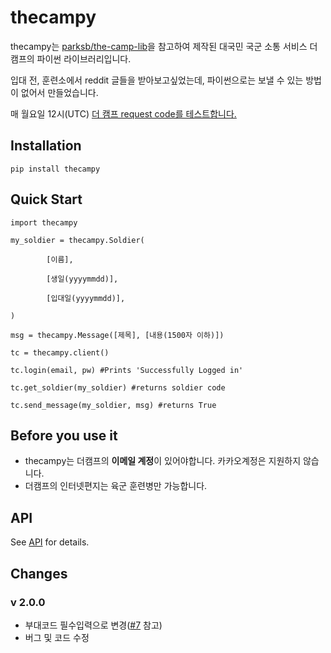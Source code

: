 # thecampy

thecampy는 [parksb/the-camp-lib](https://github.com/parksb/the-camp-lib)을 참고하여 제작된 대국민 국군 소통 서비스 더 캠프의 파이썬 라이브러리입니다.

입대 전, 훈련소에서 reddit 글들을 받아보고싶었는데, 파이썬으로는 보낼 수 있는 방법이 없어서 만들었습니다.

매 월요일 12시(UTC) [더 캠프 request code를 테스트합니다.](https://github.com/lewisleedev/thecampy/actions)

 ## Installation

    pip install thecampy

 ## Quick Start

    import thecampy

    my_soldier = thecampy.Soldier(

            [이름],

            [생일(yyyymmdd)],

            [입대일(yyyymmdd)],

    )

    msg = thecampy.Message([제목], [내용(1500자 이하)])

    tc = thecampy.client()

    tc.login(email, pw) #Prints 'Successfully Logged in'

    tc.get_soldier(my_soldier) #returns soldier code

    tc.send_message(my_soldier, msg) #returns True

## Before you use it

 - thecampy는 더캠프의 **이메일 계정**이 있어야합니다. 카카오계정은 지원하지 않습니다.
 - 더캠프의 인터넷편지는 육군 훈련병만 가능합니다.

## API

 See [API](api.md) for details.

## Changes

### v 2.0.0

- 부대코드 필수입력으로 변경([#7](https://github.com/lewisleedev/thecampy/issues/7) 참고)
- 버그 및 코드 수정